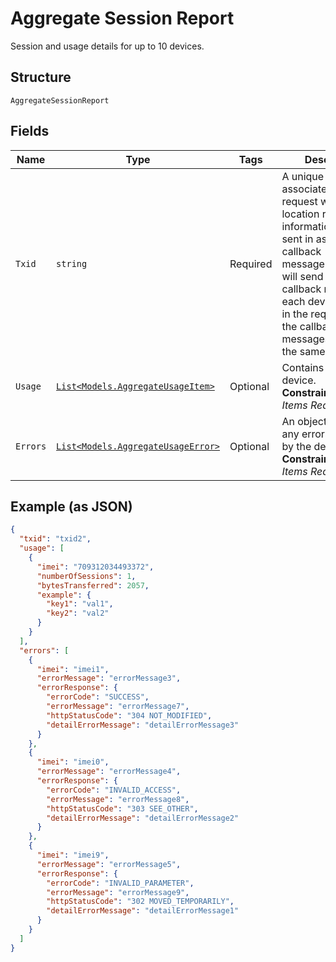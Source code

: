 
# Aggregate Session Report

Session and usage details for up to 10 devices.

## Structure

`AggregateSessionReport`

## Fields

| Name | Type | Tags | Description |
|  --- | --- | --- | --- |
| `Txid` | `string` | Required | A unique string that associates the request with the location report information that is sent in asynchronous callback message.ThingSpace will send a separate callback message for each device that was in the request. All of the callback messages will have the same txid. |
| `Usage` | [`List<Models.AggregateUsageItem>`](../../doc/models/aggregate-usage-item.md) | Optional | Contains usage per device.<br>**Constraints**: *Unique Items Required* |
| `Errors` | [`List<Models.AggregateUsageError>`](../../doc/models/aggregate-usage-error.md) | Optional | An object containing any errors reported by the device.<br>**Constraints**: *Unique Items Required* |

## Example (as JSON)

```json
{
  "txid": "txid2",
  "usage": [
    {
      "imei": "709312034493372",
      "numberOfSessions": 1,
      "bytesTransferred": 2057,
      "example": {
        "key1": "val1",
        "key2": "val2"
      }
    }
  ],
  "errors": [
    {
      "imei": "imei1",
      "errorMessage": "errorMessage3",
      "errorResponse": {
        "errorCode": "SUCCESS",
        "errorMessage": "errorMessage7",
        "httpStatusCode": "304 NOT_MODIFIED",
        "detailErrorMessage": "detailErrorMessage3"
      }
    },
    {
      "imei": "imei0",
      "errorMessage": "errorMessage4",
      "errorResponse": {
        "errorCode": "INVALID_ACCESS",
        "errorMessage": "errorMessage8",
        "httpStatusCode": "303 SEE_OTHER",
        "detailErrorMessage": "detailErrorMessage2"
      }
    },
    {
      "imei": "imei9",
      "errorMessage": "errorMessage5",
      "errorResponse": {
        "errorCode": "INVALID_PARAMETER",
        "errorMessage": "errorMessage9",
        "httpStatusCode": "302 MOVED_TEMPORARILY",
        "detailErrorMessage": "detailErrorMessage1"
      }
    }
  ]
}
```

